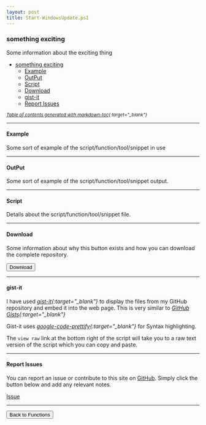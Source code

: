 ```yaml
---
layout: post
title: Start-WindowsUpdate.ps1
---
```


### something exciting

Some information about the exciting thing

- [something exciting](#something-exciting)
  - [Example](#example)
  - [OutPut](#output)
  - [Script](#script)
  - [Download](#download)
  - [gist-it](#gist-it)
  - [Report Issues](#report-issues)

<small><i>[Table of contents generated with markdown-toc][1]{:target="_blank"}</i></small>

---

#### Example

Some sort of example of the script/function/tool/snippet in use

---

#### OutPut

Some sort of example of the script/function/tool/snippet output.

---

#### Script

Details about the script/function/tool/snippet file.

<script src="https://gist-it.appspot.com/github.com/BanterBoy/scripts-blog/blob/master/PowerShell/functions/windowsUpdates/Start-WindowsUpdate.ps1"></script>

---

#### Download

Some information about why this button exists and how you can download the complete repository.

<button class="btn" type="submit" onclick="window.open('/PowerShell/functions/windowsUpdates/Start-WindowsUpdate.ps1')">
    <i class="fa fa-cloud-download-alt">
    </i>
        Download
</button>

---

#### gist-it

I have used <i>[gist-it][2]{:target="_blank"}</i> to display the files from my GitHub repository and embed it into the web page. This is very similar to <i>[GitHub Gists][3]{:target="_blank"}</i>

Gist-it uses <i>[google-code-prettify][4]{:target="_blank"}</i> for Syntax highlighting.

The `view raw` link at the bottom right of the script will take you to a raw text version of the script which you can copy and paste.

---

#### Report Issues

You can report an issue or contribute to this site on <a href="https://github.com/BanterBoy/scripts-blog/issues">GitHub</a>. Simply click the button below and add any relevant notes.

<!-- Place this tag where you want the button to render. -->
<a class="github-button" href="https://github.com/BanterBoy/scripts-blog/issues/new?title=Start-WindowsUpdate.ps1&body=There is a problem with this function. Please find details below." data-show-count="true" aria-label="Issue BanterBoy/scripts-blog on GitHub">Issue</a>

---

<a href="/menu/_pages/functions.html">
    <button class="btn">
        <i class='fas fa-reply'>
        </i>
            Back to Functions
    </button>
</a>

[1]: http://ecotrust-canada.github.io/markdown-toc
[2]: https://gist-it.appspot.com/
[3]: https://gist.github.com
[4]: https://github.com/googlearchive/code-prettify
